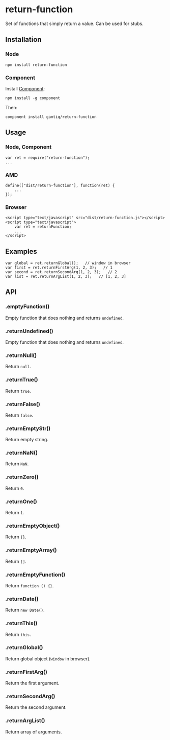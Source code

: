 # return-function

Set of functions that simply return a value.
Can be used for stubs.


## Installation

### Node

    npm install return-function

### Component

Install [Component](https://github.com/componentjs/component):

    npm install -g component

Then:

    component install gamtiq/return-function

## Usage

### Node, Component

    var ret = require("return-function");
    ...
    
### AMD

    define(["dist/return-function"], function(ret) {
        ...
    });

### Browser

    <script type="text/javascript" src="dist/return-function.js"></script>
    <script type="text/javascript">
        var ret = returnFunction;
        ...
    </script>

## Examples

    var global = ret.returnGlobal();   // window in browser
    var first = ret.returnFirstArg(1, 2, 3);   // 1
    var second = ret.returnSecondArg(1, 2, 3);   // 2
    var list = ret.returnArgList(1, 2, 3);   // [1, 2, 3]

## API

### .emptyFunction()

Empty function that does nothing and returns `undefined`.

### .returnUndefined()

Empty function that does nothing and returns `undefined`.

### .returnNull()

Return `null`.

### .returnTrue()

Return `true`.

### .returnFalse()

Return `false`.

### .returnEmptyStr()

Return empty string.

### .returnNaN()

Return `NaN`.

### .returnZero()

Return `0`.

### .returnOne()

Return `1`.

### .returnEmptyObject()

Return `{}`.

### .returnEmptyArray()

Return `[]`.

### .returnEmptyFunction()

Return `function () {}`.

### .returnDate()

Return `new Date()`.

### .returnThis()

Return `this`.

### .returnGlobal()

Return global object (`window` in browser).

### .returnFirstArg()

Return the first argument.

### .returnSecondArg()

Return the second argument.

### .returnArgList()

Return array of arguments.

